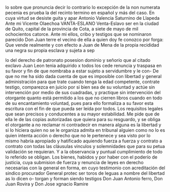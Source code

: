 lo sobre que pronuncia decir lo contrario lo excepción de
la non numerata pecenia es prueba la del recinto termino
en español y más del caso. En cuya virtud se desiste guita y apar
Antonio Valencia
Saturnino de Llapeda
Ante mi Vicente Olaechoa
VANTA-ESLANO
Venta-Eslavo
ser en la ciudad de Quito, capital de la provincia de Cota, a siete de mayo de mil ochocientos catorce. Ante mi ellos, cribo y testigos que se nominaron parecido Don Juan
terre el vecino de ella a quien doy fe conozco por forga: Que
vende realmente y con efecto a Juan de Mena de la
propia recididad una negra su propia esclava y sujeta a sep

lo del derecho de patronato posesion dominio y señorío que al citado exclavo Juan Leon tenia adquirido x todos los cede renuncia y traspasa en su favor y fin de que nombraba a estar sujeto a servidumbre y le con-
De que no me ha sido dada cuenta de que es imposible con libertad y general administración para que trate cuando tenga la edad competente, contrate testigo, comparezca en juicio por si bien sea de su voluntad y actúe sin intervención
por medio de sus cuadradas,
y practique sin intervención del otorgante
quanto está permitido a los que no
cierren libros cuando en todo de su encantamiento
voluntad, pues para ello formaliza a su favor esta escritura con
el fin de que pueda ser leída por todos.
Los requisitos legales que sean precisos y conducentes a su mayor estabilidad. Me pide que de ella le de las copias autorizadas que quiera para su resguardo, y se obliga el otorgante a no reclamar ni contradecir en
manera alguna es la libertad y si lo hiciera quien no se le organiza admita en tribunal alguien como no lo es quien intenta acción o derecho que no le pertenece y sea visto por lo mismo habría apropiado y hatificado
aquiendo fuerza a fuerza y contrato a contrato con todas las cláusulas vinculos y solemnidades que para su petua validación se requieran. Y a la observancia y puntual cumplimiento de todo lo referido se obligan.
Los bienes, habidos y por haber con el poderío de justicia, cuya submision de fuerza y renuncia de leyes en derecho necesarias con la general en forma, en cuyo testimonio con acreditación del sindico procurador General protec
ser toros de leguas a nombre del libertad as lo dicen o-
torgan y forman siendo testigos Don Juan Antonio
ferro, Don Juan Rovira y Don Jose xgnacio Ramire